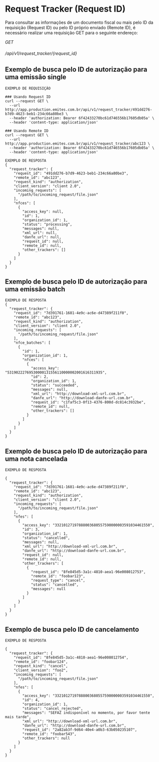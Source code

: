 # Request Tracker (Request ID)

Para consultar as informações de um documento fiscal ou mais pelo ID da requisição (Request ID) ou pelo ID próprio enviado (Remote ID), é necessário realizar uma requisição GET para o seguinte endereço:

<div class="api-endpoint">
    <div class="endpoint-data">
        <i class="label label-get">GET</i>
        <h6>/api/v1/request_tracker/{request_id}</h6>
    </div>
</div>

## Exemplo de busca pelo ID de autorização para uma emissão single
```shell
EXEMPLO DE REQUISIÇÃO

### Usando Request ID
curl --request GET \
  --url http://app.production.emites.com.br/api/v1/request_tracker/491dd276-b7d9-4623-beb1-234c66a80be3 \
  --header 'authorization: Bearer 6f42433270bc61d746556b17605db05a' \
  --header 'content-type: application/json'

### Usando Remote ID
curl --request GET \
  --url http://app.production.emites.com.br/api/v1/request_tracker/abc123 \
  --header 'authorization: Bearer 6f42433270bc61d746556b17605db05a' \
  --header 'content-type: application/json'

EXEMPLO DE RESPOSTA
{
  "request_tracker": {
    "request_id": "491dd276-b7d9-4623-beb1-234c66a80be3",
    "remote_id": "abc123",
    "request_kind": "authorization",
    "client_version": "client 2.0",
    "incoming_requests": [
      "/path/to/incoming_request/file.json"
    ],
    "nfces": [
      {
        "access_key": null,
        "id": 1,
        "organization_id": 1,
        "status": "processing",
        "messages": null,
        "xml_url": null,
        "danfe_url": null,
        "request_id": null,
        "remote_id": null,
        "other_trackers": []
      }
    ]
  }
}
```

## Exemplo de busca pelo ID de autorização para uma emissão batch
```shell
EXEMPLO DE RESPOSTA
{
  "request_tracker": {
    "request_id": "7d391761-1681-4e9c-ac6e-d47389f211f0",
    "remote_id": "abc123",
    "request_kind": "authorization",
    "client_version": "client 2.0",
    "incoming_requests": [
      "/path/to/incoming_request/file.json"
    ],
    "nfce_batches": [
      {
        "id": 1,
        "organization_id": 1,
        "nfces": [
          {
            "access_key": "53190222769530000131556110000002001616311935",
            "id": 2,
            "organization_id": 1,
            "status": "succeeded",
            "messages": null,
            "xml_url": "http://download-xml-url.com.br",
            "danfe_url": "http://download-danfe-url.com.br",
            "request_id": "c1faf5c3-0f13-4376-800d-dc814c3932be",
            "remote_id": null,
            "other_trackers": []
          }
        ]
      }
    ]
  }
}
```

## Exemplo de busca pelo ID de autorização para uma nota cancelada
```shell
EXEMPLO DE RESPOSTA

{
  "request_tracker": {
    "request_id": "7d391761-1681-4e9c-ac6e-d47389f211f0",
    "remote_id": "abc123",
    "request_kind": "authorization",
    "client_version": "client 2.0",
    "incoming_requests": [
      "/path/to/incoming_request/file.json"
    ],
    "nfes": [
      {
        "access_key": "33210127197888003680557590000003591034461550",
        "id": 3,
        "organization_id": 1,
        "status": "cancelled",
        "messages": null,
        "xml_url": "http://download-xml-url.com.br",
        "danfe_url": "http://download-danfe-url.com.br",
        "request_id": null,
        "remote_id": null,
        "other_trackers": [
          {
            "request_id": "8fe845d5-3a1c-4810-aea1-96e008012753",
            "remote_id": "foobar123",
            "request_type": "cancel",
            "status": "cancelled",
            "messages": null
          }
        ]
      }
    ]
  }
}
```

## Exemplo de busca pelo ID de cancelamento
```shell
EXEMPLO DE RESPOSTA

{
  "request_tracker": {
    "request_id": "8fe845d5-3a1c-4810-aea1-96e008012754",
    "remote_id": "foobar124",
    "request_kind": "cancel",
    "client_version": "foo2",
    "incoming_requests": [
      "/path/to/incoming_request/file.json"
    ],
    "nfes": [
      {
        "access_key": "33210127197888003680557590000003591034461550",
        "id": 4,
        "organization_id": 1,
        "status": "cancel_rejected",
        "messages": "SEFAZ indisponível no momento, por favor tente mais tarde",
        "xml_url": "http://download-xml-url.com.br",
        "danfe_url": "http://download-danfe-url.com.br",
        "request_id": "2a82ab3f-9d64-40e4-a0b3-63b050235107",
        "remote_id": "foobar543",
        "other_trackers": null
      }
    ]
  }
}
```